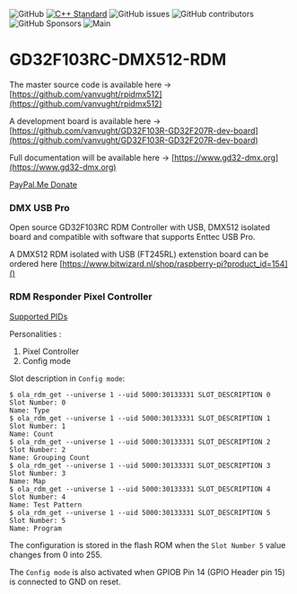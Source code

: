 ![GitHub](https://img.shields.io/github/license/vanvught/GD32F103RC-DMX512-RDM)
[![C++ Standard](https://img.shields.io/badge/C%2B%2B-11-blue.svg)](https://img.shields.io/badge/C%2B%2B-11%-blue.svg)
![GitHub issues](https://img.shields.io/github/issues-raw/vanvught/GD32F103RC-DMX512-RDM)
![GitHub contributors](https://img.shields.io/github/contributors/vanvught/GD32F103RC-DMX512-RDM)
![GitHub Sponsors](https://img.shields.io/github/sponsors/vanvught)
![Main](https://github.com/vanvught/GD32F103RC-DMX512-RDM/actions/workflows/c-cpp.yml/badge.svg?branch=main)

# GD32F103RC-DMX512-RDM
The master source code is available here -> [https://github.com/vanvught/rpidmx512](https://github.com/vanvught/rpidmx512)

A development board is available here -> [https://github.com/vanvught/GD32F103R-GD32F207R-dev-board](https://github.com/vanvught/GD32F103R-GD32F207R-dev-board)

Full documentation will be available here -> [https://www.gd32-dmx.org](https://www.gd32-dmx.org)

[PayPal.Me Donate](https://paypal.me/AvanVught?locale.x=nl_NL)

### DMX USB Pro
Open source GD32F103RC RDM Controller with USB, DMX512 isolated board and compatible with software that supports Enttec USB Pro.

A DMX512 RDM isolated with USB (FT245RL) extenstion board can be ordered here [https://www.bitwizard.nl/shop/raspberry-pi?product_id=154]()

### RDM Responder Pixel Controller
[Supported PIDs](RDM.md)

Personalities :

1. Pixel Controller
2. Config mode

Slot description in `Config mode`:

	$ ola_rdm_get --universe 1 --uid 5000:30133331 SLOT_DESCRIPTION 0
	Slot Number: 0
	Name: Type
	$ ola_rdm_get --universe 1 --uid 5000:30133331 SLOT_DESCRIPTION 1
	Slot Number: 1
	Name: Count
	$ ola_rdm_get --universe 1 --uid 5000:30133331 SLOT_DESCRIPTION 2
	Slot Number: 2
	Name: Grouping Count
	$ ola_rdm_get --universe 1 --uid 5000:30133331 SLOT_DESCRIPTION 3
	Slot Number: 3
	Name: Map
	$ ola_rdm_get --universe 1 --uid 5000:30133331 SLOT_DESCRIPTION 4
	Slot Number: 4
	Name: Test Pattern
	$ ola_rdm_get --universe 1 --uid 5000:30133331 SLOT_DESCRIPTION 5
	Slot Number: 5
	Name: Program

The configuration is stored in the flash ROM when the `Slot Number 5` value changes from 0 into 255.

The `Config mode` is also activated when GPIOB Pin 14 (GPIO Header pin 15) is connected to GND on reset.